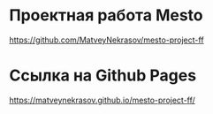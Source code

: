 # Проектная работа Mesto

https://github.com/MatveyNekrasov/mesto-project-ff

# Ссылка на Github Pages

https://matveynekrasov.github.io/mesto-project-ff/

